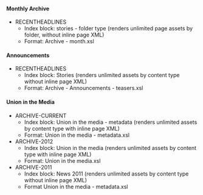 
#### Monthly Archive
- RECENTHEADLINES
	- Index block: stories - folder type (renders unlimited page assets by folder, without inline page XML)
	- Format: Archive - month.xsl
	
#### Announcements
- RECENTHEADLINES
	- Index block: Stories (renders unlimited assets by content type without inline page XML)
	- Format: Archive - Announcements - teasers.xsl

#### Union in the Media
- ARCHIVE-CURRENT
	- Index block: Union in the media - metadata (renders unlimited assets by content type with inline page XML)
	- Format: Union in the media - metadata.xsl
- ARCHIVE-2012
	- Index block: Union in the media (renders unlimited assets by content type with inline page XML)
	- Format: Union in the media.xsl
- ARCHIVE-2011
	- Index block: News 2011 (renders unlimited assets by content type without inline page XML)
	- Format Union in the media - metadata.xsl